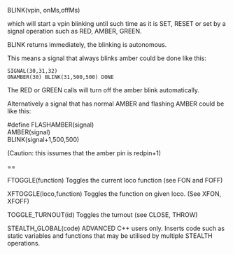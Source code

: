 
BLINK(vpin, onMs,offMs)

which will start a vpin blinking until such time as it is SET, RESET or set by a signal operation such as RED, AMBER, GREEN. 

BLINK returns immediately, the blinking is autonomous. 

This means a signal that always blinks amber could be done like this:
```
SIGNAL(30,31,32)
ONAMBER(30) BLINK(31,500,500) DONE
```
The RED or GREEN calls will turn off the amber blink automatically.

Alternatively a signal that has normal AMBER and flashing AMBER could be like this:

#define FLASHAMBER(signal) \
                AMBER(signal) \
                BLINK(signal+1,500,500)
  
  (Caution: this issumes that the amber pin is redpin+1)

  ==

  FTOGGLE(function)
   Toggles the current loco function (see FON and FOFF)

  XFTOGGLE(loco,function)
     Toggles the function on given loco. (See XFON, XFOFF)

  TOGGLE_TURNOUT(id) 
      Toggles the turnout (see CLOSE, THROW)

  STEALTH_GLOBAL(code) 
      ADVANCED C++ users only.
      Inserts code such as static variables and functions that 
      may be utilised by multiple STEALTH operations.
       